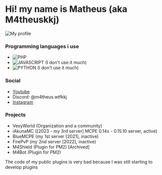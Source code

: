 # Hi! my name is Matheus (aka M4theuskkj)
![My profile](https://github-stats-alpha.vercel.app/api/?username=m4theuswtfkkj&cc=000000&tc=7759b5&ic=9c6bff&bc=402773)
### Programming languages i use
- ![PHP](https://img.shields.io/badge/PHP-1a1a1a?style=for-the-badge&logo=php&logoColor=a436ff)
- ![JAVASCRIPT](https://img.shields.io/badge/JAVASCRIPT-1a1a1a?style=for-the-badge&logo=javascript&logoColor=a436ff) (I don't use it much)
- ![PYTHON](https://img.shields.io/badge/PYTHON-1a1a1a?style=for-the-badge&logo=python&logoColor=a436ff) (I don't use it much)
### Social
- [Youtube](https://youtube.com/@m4theus.wtfkkj)
- Discord: @m4theus.wtfkkj
- [Instagram](https://instagram.com/m4theuswtfkkj)
### Projects
- VexyWorld (Organization and a community)
- iAkunaMC ([2023 - my 3rd server] MCPE 0.14x - 0.15.10 server, active)
- BlueMCPE (my 1st server [2021], inactive)
- FirePvP (my 2nd server [2022], inactive)
- M4Shield (Plugin for PM2) [Archived]
- M4Bot (Plugin for PM2)

The code of my public plugins is very bad because I was still starting to develop plugins
